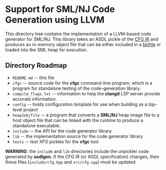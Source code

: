 # Support for SML/NJ Code Generation using LLVM

This directory tree contains the implementation of a LLVM-based
code generator for SML/NJ. This library takes an ASDL pickle
of the [CFG IR](https://github.com/smlnj/.github/wiki/Informal-Semantics-of-the-CFG-IR)
and produces an in-memory object file that can be either included
in a [binfile](https://github.com/smlnj/.github/wiki/Binfile-Format-and-Linking)
or loaded into the SML heap for execution.

## Directory Roadmap

* `README.md` -- this file
* `cfgc` -- source code for the **cfgc** command-line program, which is a
  program for standalone testing of the code-generation library.
* `compile_flags.txt` -- information to help the **clangd** LSP server
  provide accurate information.
* `config` -- holds configuration template for use when building as a
  top-level project
* `heap2objfile` -- a program that converts a **SML/NJ** heap image file
  to a host object file that can be linked with the runtime to produce a
  standalone executable.
* `include` -- the API for the code generator library
* `lib` -- the implementation source for the code generator library
* `tests` -- test XFG pickles for the **cfgc** tool

**WARNING**: the `include` and `lib` directories include the unpickler
code generated by **asdlgen**.  If the CFG IR (or ASDL specification)
changes, then these files (`include/cfg.hpp` and `src/cfg.cpp`) must be
updated.
